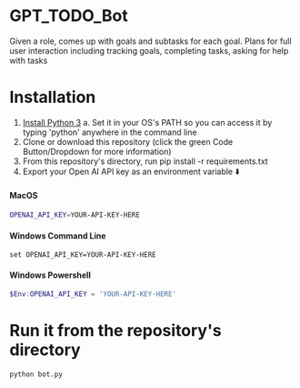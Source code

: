 # GPT_TODO_Bot
Given a role, comes up with goals and subtasks for each goal. Plans for full user interaction including tracking goals, completing tasks, asking for help with tasks

# Installation
1. [Install Python 3](https://www.python.org/downloads/)
   a. Set it in your OS's PATH so you can access it by typing 'python' anywhere in the command line
2. Clone or download this repository (click the green Code Button/Dropdown for more information)
3. From this repository's directory, run pip install -r requirements.txt
4. Export your Open AI API key as an environment variable :arrow_down:
#### MacOS
```bash
OPENAI_API_KEY=YOUR-API-KEY-HERE
```
#### Windows Command Line
```shell
set OPENAI_API_KEY=YOUR-API-KEY-HERE
```
#### Windows Powershell
```powershell
$Env:OPENAI_API_KEY = 'YOUR-API-KEY-HERE'
```

# Run it from the repository's directory
`python bot.py`